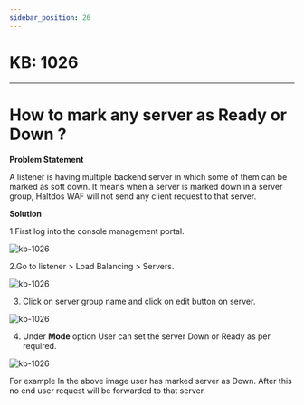 ```yaml
---
sidebar_position: 26
---
```


# KB: 1026
-----------

# How to mark any server as  Ready or Down ?

**Problem Statement**

A listener is having multiple backend server in which some of them can be marked as soft down. It means when a  server is marked down in a server group, Haltdos WAF will not send any client request to that server.

**Solution**

1.First log into the console management portal.

![kb-1026](/tutorials/geoo.png)

2.Go to  listener > Load Balancing > Servers.

![kb-1026](/tutorials/server1.png)

3. Click on server group name and click on edit button on server. 

![kb-1026](/tutorials/aa1.png)

4. Under **Mode** option User can set the server Down or Ready as per required.

![kb-1026](/tutorials/aaaa.png)

For example In the above image user has marked  server as Down. After this no end user request will be forwarded to that server.